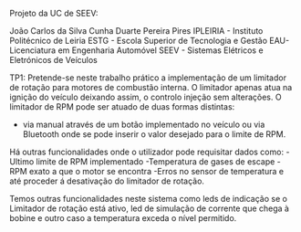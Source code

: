 Projeto da UC de SEEV:

João Carlos da Silva Cunha
 Duarte Pereira Pires
IPLEIRIA - Instituto Politécnico de Leiria
ESTG - Escola Superior de Tecnologia e Gestão
EAU- Licenciatura em Engenharia Automóvel
SEEV - Sistemas Elétricos e Eletrónicos de Veículos

TP1: Pretende-se  neste  trabalho  prático  a  implementação  de um limitador de rotação para motores de combustão interna. O limitador apenas atua na ignição do veículo deixando assim, o controlo injeção sem alterações.
O limitador de RPM pode ser atuado de duas formas distintas:
- via manual através de um botão implementado no veículo ou via Bluetooth onde se pode inserir o valor desejado para o limite de RPM.

Há outras funcionalidades onde o utilizador pode requisitar dados como:
-Ultimo limite de RPM implementado
-Temperatura de gases de escape
-RPM exato a que o motor se encontra
-Erros no sensor de temperatura
e até proceder á desativação do limitador de rotação.

Temos outras funcionalidades neste sistema como leds de indicação se o Limitador de rotação está ativo, led de simulação de corrente que chega à bobine e outro caso a temperatura exceda o nível permitido. 
